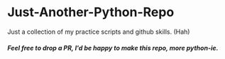 # Just-Another-Python-Repo
Just a collection of my practice scripts and github skills. (Hah)

##### Feel free to drop a PR, I'd be happy to make this repo, more python-ie.
